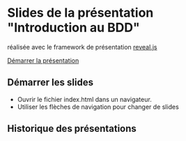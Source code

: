 # Slides de la présentation "Introduction au BDD"
réalisée avec le framework de présentation [reveal.js](http://lab.hakim.se/reveal-js/)

[Démarrer la présentation](http://ebesson.github.com/sildes-pres-bdd/#/)

## Démarrer les slides
* Ouvrir le fichier index.html dans un navigateur.
* Utiliser les flèches de navigation pour changer de slides

## Historique des présentations

